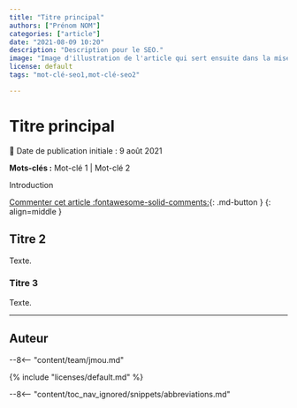 ```yaml
---
title: "Titre principal"
authors: ["Prénom NOM"]
categories: ["article"]
date: "2021-08-09 10:20"
description: "Description pour le SEO."
image: "Image d'illustration de l'article qui sert ensuite dans la mise en avant : réseaux sociaux, flux RSS..."
license: default
tags: "mot-clé-seo1,mot-clé-seo2"

---
```


# Titre principal

:calendar: Date de publication initiale : 9 août 2021

**Mots-clés :** Mot-clé 1 | Mot-clé 2

Introduction

[Commenter cet article :fontawesome-solid-comments:](#__comments){: .md-button }
{: align=middle }

## Titre 2

Texte.

### Titre 3

Texte.

----

## Auteur

--8<-- "content/team/jmou.md"

{% include "licenses/default.md" %}

<!-- Intègre le glossaire centralisé -->
--8<-- "content/toc_nav_ignored/snippets/abbreviations.md"
